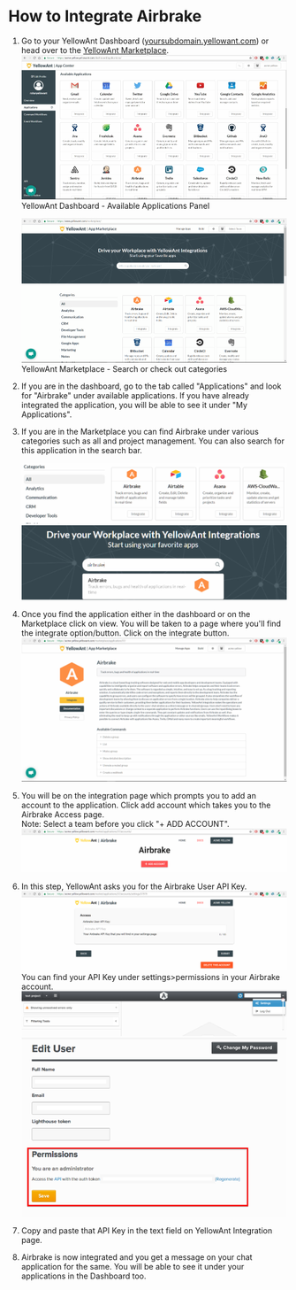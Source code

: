 # **How to Integrate Airbrake**

1. Go to your YellowAnt Dashboard \([yoursubdomain.yellowant.com](/yoursubdomain.yellowant.com)\) or head over to the [YellowAnt Marketplace](https://www.yellowant.com/marketplace).  
   ![](/assets/InstaDash.jpg)YellowAnt Dashboard - Available Applications Panel

   ![](/assets/InstaMP.png)YellowAnt Marketplace - Search or check out categories

2. If you are in the dashboard, go to the tab called "Applications" and look for "Airbrake" under available applications. If you have already integrated the application, you will be able to see it under "My Applications".

3. If you are in the Marketplace you can find Airbrake under various categories such as all and project management. You can also search for this application in the search bar.

   ![](/assets/asana1.png)  
   ![](/assets/airbrake.png)

4. Once you find the application either in the dashboard or on the Marketplace click on view. You will be taken to a page where you'll find the integrate option/button. Click on the integrate button.  
   ![](/assets/airbrake2.png)

5. You will be on the integration page which prompts you to add an account to the application. Click add account which takes you to the Airbrake Access page.  
   Note: Select a team before you click "+ ADD ACCOUNT".  
   ![](/assets/airbrake3.png)

6. In this step, YellowAnt asks you for the Airbrake User API Key.  
   ![](/assets/airbrake6.png)You can find your API Key under settings&gt;permissions in your Airbrake account.  
   ![](/assets/aa70dbcc7a723c9dfece232e26ef1a1a.png)![](/assets/2e7754f9d7a999cae107780dccffee0b.png)

7. Copy and paste that API Key in the text field on YellowAnt Integration page.

8. Airbrake is now integrated and you get a message on your chat application for the same. You will be able to see it under your applications in the Dashboard too.



